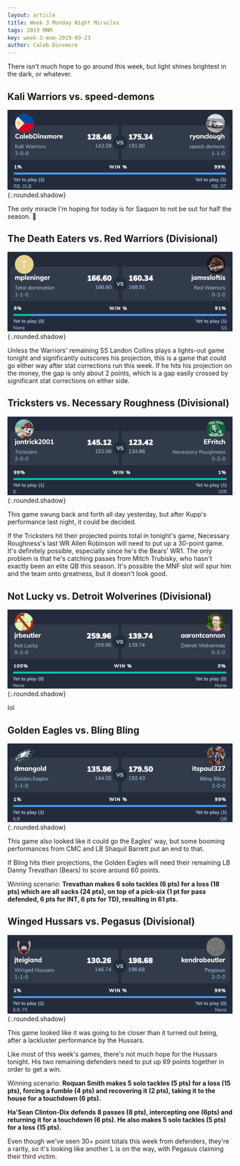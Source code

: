 ```yaml
---
layout: article
title: Week 3 Monday Night Miracles
tags: 2019 MNM
key: week-3-mnm-2019-09-23
author: Caleb Dinsmore
---
```


There isn't much hope to go around this week, but light shines brightest in the dark, or whatever.

<!--more-->

## Kali Warriors vs. speed-demons

![](/post-assets/2019/2019-09-23/kali_speed.png){:.rounded.shadow}

The only miracle I'm hoping for today is for Saquon to not be out for half the season. 🙏

## The Death Eaters vs. Red Warriors (Divisional)

![](/post-assets/2019/2019-09-23/total_red.png){:.rounded.shadow}

Unless the Warriors' remaining SS Landon Collins plays a lights-out game tonight and significantly outscores his projection, this is a game that could go either way after stat corrections run this week. If he hits his projection on the money, the gap is only about 2 points, which is a gap easily crossed by significant stat corrections on either side.

## Tricksters vs. Necessary Roughness (Divisional)

![](/post-assets/2019/2019-09-23/tricksters_necessary.png){:.rounded.shadow}

This game swung back and forth all day yesterday, but after Kupp's performance last night, it could be decided.

If the Tricksters hit their projected points total in tonight's game, Necessary Roughness's last WR Allen Robinson will need to put up a 30-point game. It's definitely possible, especially since he's the Bears' WR1. The only problem is that he's catching passes from Mitch Trubisky, who hasn't exactly been an elite QB this season. It's possible the MNF slot will spur him and the team onto greatness, but it doesn't look good.

## Not Lucky vs. Detroit Wolverines (Divisional)

![](/post-assets/2019/2019-09-23/not_detroit.png){:.rounded.shadow}

lol

## Golden Eagles vs. Bling Bling

![](/post-assets/2019/2019-09-23/golden_bling.png){:.rounded.shadow}

This game also looked like it could go the Eagles' way, but some booming performances from CMC and LB Shaquil Barrett put an end to that.

If Bling hits their projections, the Golden Eagles will need their remaining LB Danny Trevathan (Bears) to score around 60 points.

Winning scenario: **Trevathan makes 6 solo tackles (6 pts) for a loss (18 pts) which are all sacks (24 pts), on top of a pick-six (1 pt for pass defended, 6 pts for INT, 6 pts for TD), resulting in 61 pts.**

## Winged Hussars vs. Pegasus (Divisional)

![](/post-assets/2019/2019-09-23/winged_pegasus.png){:.rounded.shadow}

This game looked like it was going to be closer than it turned out being, after a lackluster performance by the Hussars.

Like most of this week's games, there's not much hope for the Hussars tonight. His two remaining defenders need to put up 69 points together in order to get a win.

Winning scenario:
**Roquan Smith makes 5 solo tackles (5 pts) for a loss (15 pts), forcing a fumble (4 pts) and recovering it (2 pts), taking it to the house for a touchdown (6 pts).**

**Ha'Sean Clinton-Dix defends 8 passes (8 pts), intercepting one (6pts) and returning it for a touchdown (6 pts). He also makes 5 solo tackles (5 pts) for a loss (15 pts).**

Even though we've seen 30+ point totals this week from defenders, they're a rarity, so it's looking like another L is on the way, with Pegasus claiming their third victim.
